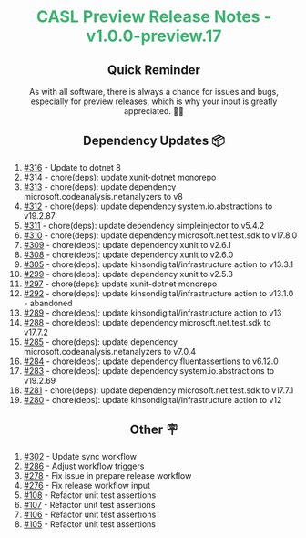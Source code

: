 <h1 align="center" style="color: mediumseagreen;font-weight: bold;">
CASL Preview Release Notes - v1.0.0-preview.17
</h1>

<h2 align="center" style="font-weight: bold;">Quick Reminder</h2>

<div align="center">

As with all software, there is always a chance for issues and bugs, especially for preview releases, which is why your input is greatly appreciated. 🙏🏼
</div>

<h2 align="center" style="font-weight: bold;">Dependency Updates 📦</h2>

1. [#316](https://github.com/KinsonDigital/CASL/pull/316) - Update to dotnet 8
2. [#314](https://github.com/KinsonDigital/CASL/pull/314) - chore(deps): update xunit-dotnet monorepo
3. [#313](https://github.com/KinsonDigital/CASL/pull/313) - chore(deps): update dependency microsoft.codeanalysis.netanalyzers to v8
4. [#312](https://github.com/KinsonDigital/CASL/pull/312) - chore(deps): update dependency system.io.abstractions to v19.2.87
5. [#311](https://github.com/KinsonDigital/CASL/pull/311) - chore(deps): update dependency simpleinjector to v5.4.2
6. [#310](https://github.com/KinsonDigital/CASL/pull/310) - chore(deps): update dependency microsoft.net.test.sdk to v17.8.0
7. [#309](https://github.com/KinsonDigital/CASL/pull/309) - chore(deps): update dependency xunit to v2.6.1
8. [#308](https://github.com/KinsonDigital/CASL/pull/308) - chore(deps): update dependency xunit to v2.6.0
9. [#305](https://github.com/KinsonDigital/CASL/pull/305) - chore(deps): update kinsondigital/infrastructure action to v13.3.1
10. [#299](https://github.com/KinsonDigital/CASL/pull/299) - chore(deps): update dependency xunit to v2.5.3
11. [#297](https://github.com/KinsonDigital/CASL/pull/297) - chore(deps): update xunit-dotnet monorepo
12. [#292](https://github.com/KinsonDigital/CASL/pull/292) - chore(deps): update kinsondigital/infrastructure action to v13.1.0 - abandoned
13. [#289](https://github.com/KinsonDigital/CASL/pull/289) - chore(deps): update kinsondigital/infrastructure action to v13
14. [#288](https://github.com/KinsonDigital/CASL/pull/288) - chore(deps): update dependency microsoft.net.test.sdk to v17.7.2
15. [#285](https://github.com/KinsonDigital/CASL/pull/285) - chore(deps): update dependency microsoft.codeanalysis.netanalyzers to v7.0.4
16. [#284](https://github.com/KinsonDigital/CASL/pull/284) - chore(deps): update dependency fluentassertions to v6.12.0
17. [#283](https://github.com/KinsonDigital/CASL/pull/283) - chore(deps): update dependency system.io.abstractions to v19.2.69
18. [#281](https://github.com/KinsonDigital/CASL/pull/281) - chore(deps): update dependency microsoft.net.test.sdk to v17.7.1
19. [#280](https://github.com/KinsonDigital/CASL/pull/280) - chore(deps): update kinsondigital/infrastructure action to v12

<h2 align="center" style="font-weight: bold;">Other 🪧</h2>

1. [#302](https://github.com/KinsonDigital/CASL/issues/302) - Update sync workflow
2. [#286](https://github.com/KinsonDigital/CASL/issues/286) - Adjust workflow triggers
3. [#278](https://github.com/KinsonDigital/CASL/issues/278) - Fix issue in prepare release workflow
4. [#276](https://github.com/KinsonDigital/CASL/issues/276) - Fix release workflow input
5. [#108](https://github.com/KinsonDigital/CASL/issues/108) - Refactor unit test assertions
6. [#107](https://github.com/KinsonDigital/CASL/issues/107) - Refactor unit test assertions
7. [#106](https://github.com/KinsonDigital/CASL/issues/106) - Refactor unit test assertions
8. [#105](https://github.com/KinsonDigital/CASL/issues/105) - Refactor unit test assertions
